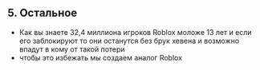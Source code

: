 ## 5. Остальное

- Как вы знаете 32,4 миллиона игроков Roblox моложе 13 лет и если его заблокируют то они останутся без брук хевена и возможно впадут в кому от такой потери
- чтобы это избежать мы создаем аналог Roblox
